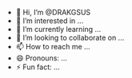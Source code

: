 - 👋 Hi, I’m @DRAKGSUS
- 👀 I’m interested in ...
- 🌱 I’m currently learning ...
- 💞️ I’m looking to collaborate on ...
- 📫 How to reach me ...
- 😄 Pronouns: ...
- ⚡ Fun fact: ...

<!---
DRAKGSUS/DRAKGSUS is a ✨ special ✨ repository because its `README.md` (this file) appears on your GitHub profile.
You can click the Preview link to take a look at your changes.
--->
